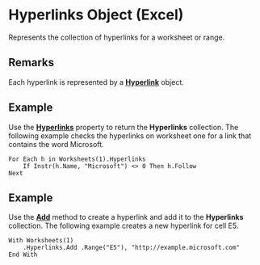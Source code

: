 
# Hyperlinks Object (Excel)

Represents the collection of hyperlinks for a worksheet or range.


## Remarks

 Each hyperlink is represented by a **[Hyperlink](8bdd2c2f-e6eb-a2f2-78c8-b597aa80ec05.md)** object.


## Example

Use the  **[Hyperlinks](ac2fe50a-23a0-9982-d448-b18a91092624.md)** property to return the **Hyperlinks** collection. The following example checks the hyperlinks on worksheet one for a link that contains the word Microsoft.


```
For Each h in Worksheets(1).Hyperlinks
    If Instr(h.Name, "Microsoft") <> 0 Then h.Follow
Next
```


## Example

Use the  **[Add](6b1299b1-c204-f0f1-c328-768c8efdb0cd.md)** method to create a hyperlink and add it to the **Hyperlinks** collection. The following example creates a new hyperlink for cell E5.


```
With Worksheets(1)
    .Hyperlinks.Add .Range("E5"), "http://example.microsoft.com"
End With
```

